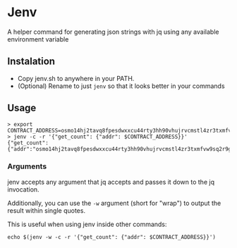 # Jenv

A helper command for generating json strings with jq using any available environment variable

## Instalation

 * Copy jenv.sh to anywhere in your PATH.
 * (Optional) Rename to just `jenv` so that it looks better in your commands

 ## Usage

```
> export CONTRACT_ADDRESS=osmo14hj2tavq8fpesdwxxcu44rty3hh90vhujrvcmstl4zr3txmfvw9sq2r9g9
> jenv -c -r '{"get_count": {"addr": $CONTRACT_ADDRESS}}'
{"get_count":{"addr":"osmo14hj2tavq8fpesdwxxcu44rty3hh90vhujrvcmstl4zr3txmfvw9sq2r9g9"}}
```

### Arguments

jenv accepts any argument that jq accepts and passes it down to the jq invocation.

Additionally, you can use the `-w` argument (short for "wrap") to output the result within single quotes.

This is useful when using jenv inside other commands:

```
echo $(jenv -w -c -r '{"get_count": {"addr": $CONTRACT_ADDRESS}}')
```


